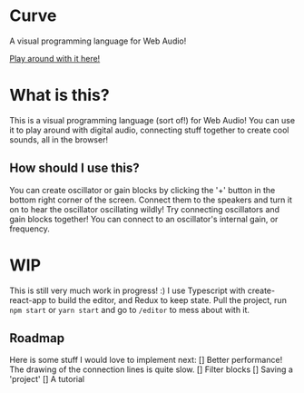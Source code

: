 # Curve

A visual programming language for Web Audio!

[Play around with it here!](https://curve-visual.herokuapp.com/)

<!-- ![alt text](https://raw.githubusercontent.com/valentijnnieman/curve/master/public/screenie.png) -->

# What is this?

This is a visual programming language (sort of!) for Web Audio! You can use it to play around with digital audio, connecting stuff together to create cool sounds, all in the browser!

## How should I use this?

You can create oscillator or gain blocks by clicking the '+' button in the bottom right corner of the screen. Connect them to the speakers and turn it on to hear the oscillator oscillating wildly! Try connecting oscillators and gain blocks together! You can connect to an oscillator's internal gain, or frequency.

# WIP

This is still very much work in progress! :) I use Typescript with create-react-app to build the editor, and Redux to keep state. Pull the project, run `npm start` or `yarn start` and go to `/editor` to mess about with it.

## Roadmap

Here is some stuff I would love to implement next:
[] Better performance! The drawing of the connection lines is quite slow.
[] Filter blocks
[] Saving a 'project'
[] A tutorial
